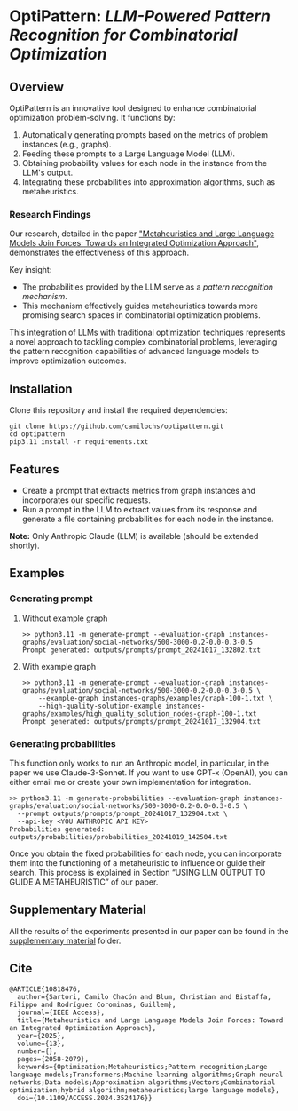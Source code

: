 # OptiPattern: *LLM-Powered Pattern Recognition for Combinatorial Optimization*
## Overview
OptiPattern is an innovative tool designed to enhance combinatorial optimization problem-solving. It functions by:

1. Automatically generating prompts based on the metrics of problem instances (e.g., graphs).
2. Feeding these prompts to a Large Language Model (LLM).
3. Obtaining probability values for each node in the instance from the LLM's output.
4. Integrating these probabilities into approximation algorithms, such as metaheuristics.

### Research Findings

Our research, detailed in the paper ["Metaheuristics and Large Language Models Join Forces: Towards an Integrated Optimization Approach"](https://ieeexplore.ieee.org/document/10818476), demonstrates the effectiveness of this approach. 

Key insight:
- The probabilities provided by the LLM serve as a *pattern recognition mechanism*.
- This mechanism effectively guides metaheuristics towards more promising search spaces in combinatorial optimization problems.

This integration of LLMs with traditional optimization techniques represents a novel approach to tackling complex combinatorial problems, leveraging the pattern recognition capabilities of advanced language models to improve optimization outcomes.

## Installation

Clone this repository and install the required dependencies:
```
git clone https://github.com/camilochs/optipattern.git
cd optipattern
pip3.11 install -r requirements.txt
```

## Features 

- Create a prompt that extracts metrics from graph instances and incorporates our specific requests.
- Run a prompt in the LLM to extract values from its response and generate a file containing probabilities for each node in the instance.

**Note:** Only Anthropic Claude (LLM) is available (should be extended shortly).
## Examples
### Generating prompt
1. Without example graph
   ```
   >> python3.11 -m generate-prompt --evaluation-graph instances-graphs/evaluation/social-networks/500-3000-0.2-0.0-0.3-0.5
   Prompt generated: outputs/prompts/prompt_20241017_132802.txt
   ```
2. With example graph
   ```
   >> python3.11 -m generate-prompt --evaluation-graph instances-graphs/evaluation/social-networks/500-3000-0.2-0.0-0.3-0.5 \
       --example-graph instances-graphs/examples/graph-100-1.txt \
       --high-quality-solution-example instances-graphs/examples/high_quality_solution_nodes-graph-100-1.txt
   Prompt generated: outputs/prompts/prompt_20241017_132904.txt
   ```

### Generating probabilities

This function only works to run an Anthropic model, in particular, in the paper we use Claude-3-Sonnet. If you want to use GPT-x (OpenAI), you can either email me or create your own implementation for integration.

```
>> python3.11 -m generate-probabilities --evaluation-graph instances-graphs/evaluation/social-networks/500-3000-0.2-0.0-0.3-0.5 \
  --prompt outputs/prompts/prompt_20241017_132904.txt \
  --api-key <YOU ANTHROPIC API KEY>
Probabilities generated: outputs/probabilities/probabilities_20241019_142504.txt
```
Once you obtain the fixed probabilities for each node, you can incorporate them into the functioning of a metaheuristic to influence or guide their search. This process is explained in Section “USING LLM OUTPUT TO GUIDE A METAHEURISTIC” of our paper.

## Supplementary Material

All the results of the experiments presented in our paper can be found in the [supplementary material](<supplementary material/>) folder.

## Cite
```
@ARTICLE{10818476,
  author={Sartori, Camilo Chacón and Blum, Christian and Bistaffa, Filippo and Rodríguez Corominas, Guillem},
  journal={IEEE Access}, 
  title={Metaheuristics and Large Language Models Join Forces: Toward an Integrated Optimization Approach}, 
  year={2025},
  volume={13},
  number={},
  pages={2058-2079},
  keywords={Optimization;Metaheuristics;Pattern recognition;Large language models;Transformers;Machine learning algorithms;Graph neural networks;Data models;Approximation algorithms;Vectors;Combinatorial optimization;hybrid algorithm;metaheuristics;large language models},
  doi={10.1109/ACCESS.2024.3524176}}

```
